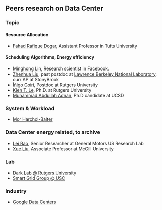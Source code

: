 ## Peers research on Data Center

### Topic
#### Resource Allocation
- [Fahad Rafique Dogar](https://sites.google.com/site/fahaddogar/home), Assistant Professor in Tufts University


#### Scheduling Algorithms, Energy efficiency
- [Minghong Lin](http://users.cms.caltech.edu/~mhlin/), Research scientist in Facebook.
- [Zhenhua Liu](http://www.ams.sunysb.edu/~zhliu/), past postdoc at [Lawrence Berkeley National Laboratory](http://www.lbl.gov/), curr AP at StonyBrook
- [Íñigo Goiri](http://www.research.rutgers.edu/~goiri/), Postdoc at Rutgers University
- [Kien T. Le](http://www.cs.rutgers.edu/~lekien/), Ph.D. at Rutgers University
- [Muhammad Abdullah Adnan](https://sites.google.com/site/abdullahadnan/), Ph.D candidate at UCSD

### System & Workload
- [Mor Harchol-Balter ](http://www.cs.cmu.edu/~harchol/)


### Data Center energy related, to archive
- [Lei Rao](https://sites.google.com/site/drleirao/), Senior Researcher at General Motors US Research Lab
- [Xue Liu](http://www.cs.mcgill.ca/~xueliu/), Associate Professor at McGill University


### Lab
- [Dark Lab @ Rutgers University](http://www.darklab.rutgers.edu/) 
- [Smart Grid Group  @ USC](http://ganges.usc.edu/wiki/Smart_Grid)

### Industry
- [Google Data Centers](http://www.google.com/about/datacenters/)
